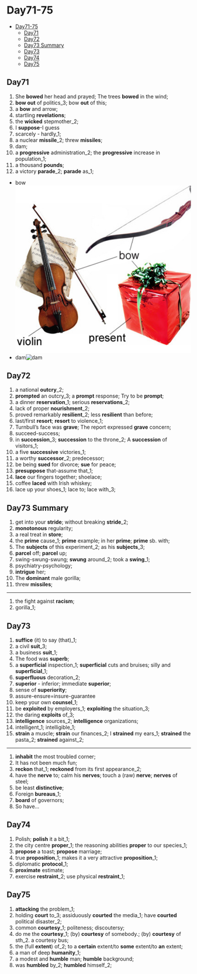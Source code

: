 # Day71-75

- [Day71-75](#day71-75)
  - [Day71](#day71)
  - [Day72](#day72)
  - [Day73 Summary](#day73-summary)
  - [Day73](#day73)
  - [Day74](#day74)
  - [Day75](#day75)

## Day71

1. She **bowed** her head and prayed; The trees **bowed** in the wind;
2. **bow out** of politics_3; bow **out** of this;
3. a **bow** and arrow;
4. startling **revelations**;
5. the **wicked** stepmother_2;
6. I **suppose**-I guess
7. scarcely - hardly_1;
8. a nuclear **missile**_2; threw **missiles**;
9. dam;
10. a **progressive** administration_2; the **progressive** increase in population_1;
11. a thousand **pounds**;
12. a victory **parade**_2; **parade** as_1;

- bow![20220810193943](https://raw.githubusercontent.com/Logible/Image/main/note_image/20220810193943.png)
- dam![dam](https://www.water-technology.net/wp-content/uploads/sites/28/2017/12/3l-Akosombo.jpg)

## Day72

1. a national **outcry**_2;
2. **prompted** an outcry_3; a **prompt** response; Try to be **prompt**;
3. a dinner **reservation**_1; serious **reservations**_2;
4. lack of proper **nourishment**_2;
5. proved remarkably **resilient**_2; less **resilient** than before;
6. last/first **resort**; **resort** to violence_1;
7. Turnbull’s face was **grave**; The report expressed **grave** concern;
8. succeed-success;
9. in **succession**_3; **succession** to the throne_2; A **succession** of visitors_1;
10. a five **successive** victories_1;
11. a worthy **successor**_2; predecessor;
12. be being **sued** for divorce;  **sue** for peace;
13. **presuppose** that-assume that_1;
14. **lace** our fingers together;  shoelace;
15. coffee **laced** with Irish whiskey;
16. lace up your shoes_1; lace to; lace with_3;

## Day73 Summary

1. get into your **stride**; without breaking **stride**_2;
2. **monotonous** regularity;
3. a real treat in **store**;
4. the **prime** cause_1; **prime** example; in her **prime**; **prime** sb. with;
5. The **subjects** of this experiment_2; as his **subjects**_3;
6. **parcel** off; **parcel** up;
7. swing-swung-swung; **swung** around_2; took a **swing**_1;
8. psychiatry-psychology;
9. **intrigue** her;
10. The **dominant** male gorilla;
11. threw **missiles**;

---

1. the fight against **racism**;
2. gorilla_1;

## Day73

1. **suffice** (it) to say (that)_1;
2. a civil **suit**_3;
3. a business **suit**_1;
4. The food was **superb**;
5. a **superficial** inspection_1; **superficial** cuts and bruises; silly and **superficial**_1;
6. **superfluous** decoration_2;
7. **superior** - inferior;  immediate **superior**;
8. sense of **superiority**;
9. assure-ensure=insure-guarantee
10. keep your own **counsel**_1;
11. be **exploited** by employers_1; **exploiting** the situation_3;
12. the daring **exploits** of_3;
13. **intelligence** sources_2; **intelligence** organizations;
14. intelligent_1; intelligible_1;
15. **strain** a muscle; **strain** our finances_2; I **strained** my ears_1; **strained** the pasta_2; **strained** against_2;

---

1. **inhabit** the most troubled corner;
2. It has not been much fun;
3. **reckon** that_1; **reckoned** from its first appearance_2;
4. have the **nerve** to; calm his **nerves**; touch a (raw) **nerve**; **nerves** of steel;
5. be least **distinctive**;
6. Foreign **bureaus**_1;
7. **board** of governors;
8. So have...

## Day74

1. Polish; **polish** it a bit_1;
2. the city centre **proper**_1;  the reasoning abilities **proper** to our species_1;
3. **propose** a toast; **propose** marriage;
4. true **proposition**_1; makes it a very attractive **proposition**_1;
5. diplomatic **protocol**_1;
6. **proximate** estimate;
7. exercise **restraint**_2; use physical **restraint**_1;

## Day75

1. **attacking** the problem_1;
2. holding **court** to_3; assiduously **courted** the media_1; have **courted** political disaster_2;
3. common **courtesy**_1; politeness; discoutersy;
4. do me the **courtesy**_1;  (by) **courtesy** of somebody.; (by) **courtesy** of sth_2. a courtesy bus;
5. the (full **extent**) of_2; to a **certain** extent/to **some** extent/to **an** extent;
6. a man of deep **humanity**_1;
7. a modest and **humble** man; **humble** background;
8. was **humbled** by_2; **humbled** himself_2;
